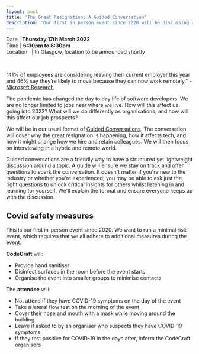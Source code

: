 ```yaml
---
layout: post
title: 'The Great Resignation: A Guided Conversation'
description: 'Our first in person event since 2020 will be discussing what has happened with the tech job market.'
---
```


Date | **Thursday 17th March 2022** <br>
Time | **6:30pm to 8:30pm**<br>
Location &nbsp; | In Glasgow, location to be announced shortly

&nbsp;

"41% of employees are considering leaving their current employer this year and 46% say they’re likely to move because they can now work remotely." - [Microsoft Research](https://www.microsoft.com/en-us/worklab/work-trend-index/hybrid-work)

The pandemic has changed the day to day life of software developers. We are no longer limited to jobs near where we live. How will this affect us going into 2022? What will we do differently as organisations, and how will this affect our job prospects?

We will be in our usual format of [Guided Conversations](http://guidedconversations.org/). The conversation will cover why the great resignation is happening, how it affects tech, and how it might change how we hire and retain colleagues. We will then focus on interviewing in a hybrid and remote world.

Guided conversations are a friendly way to have a structured yet lightweight discussion around a topic. A guide will ensure we stay on track and offer questions to spark the conversation. It doesn't matter if you're new to the industry or whether you're experienced; you may be able to ask just the right questions to unlock critical insights for others whilst listening in and learning for yourself. We'll explain the format and ensure everyone keeps up with the discussion.

## Covid safety measures

This is our first in-person event since 2020. We want to run a minimal risk event, which requires that we all adhere to additional measures during the event.

**CodeCraft** will:

- Provide hand sanitiser
- Disinfect surfaces in the room before the event starts
- Organise the event into smaller groups to minimise contacts

The **attendee** will:

- Not attend if they have COVID-19 symptoms on the day of the event
- Take a lateral flow test on the morning of the event
- Cover their nose and mouth with a mask while moving around the building
- Leave if asked to by an organiser who suspects they have COVID-19 symptoms
- If they test positive for COVID-19 in the days after, inform the CodeCraft organisers
